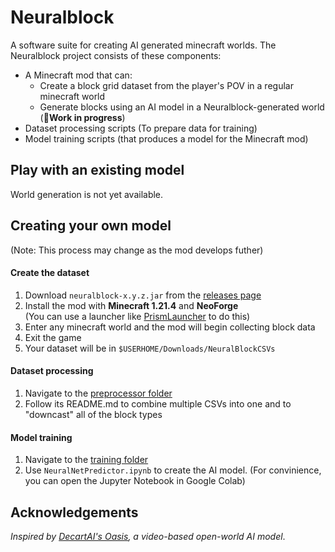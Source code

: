 # Neuralblock
A software suite for creating AI generated minecraft worlds. The Neuralblock project consists of these components:

- A Minecraft mod that can:
    - Create a block grid dataset from the player's POV in a regular minecraft world
    - Generate blocks using an AI model in a Neuralblock-generated world (🧪**Work in progress**)
- Dataset processing scripts (To prepare data for training)
- Model training scripts (that produces a model for the Minecraft mod)

## Play with an existing model
World generation is not yet available.

## Creating your own model
(Note: This process may change as the mod develops futher)

#### Create the dataset
1. Download `neuralblock-x.y.z.jar` from the [releases page](https://github.com/TheIcyStar/NeuralBlock/releases/)
2. Install the mod with **Minecraft 1.21.4** and **NeoForge** \
(You can use a launcher like [PrismLauncher]() to do this)
3. Enter any minecraft world and the mod will begin collecting block data
4. Exit the game
5. Your dataset will be in `$USERHOME/Downloads/NeuralBlockCSVs`

#### Dataset processing
1. Navigate to the [preprocessor folder](nnModel/)
2. Follow its README.md to combine multiple CSVs into one and to "downcast" all of the block types

#### Model training
1. Navigate to the [training folder](nnModel/)
2. Use `NeuralNetPredictor.ipynb` to create the AI model. (For convinience, you can open the Jupyter Notebook in Google Colab)

## Acknowledgements
*Inspired by [DecartAI's Oasis](https://www.decart.ai/articles/oasis-interactive-ai-video-game-model), a video-based open-world AI model*.